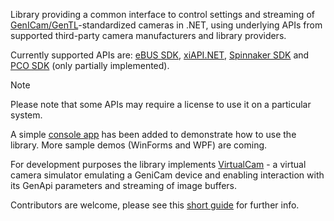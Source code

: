 Library providing a common interface to control settings and streaming of [GenICam/GenTL](https://www.emva.org/standards-technology/genicam/)-standardized cameras in .NET, using underlying APIs from supported third-party camera manufacturers and library providers.

Currently supported APIs are: 
[eBUS SDK](https://www.pleora.com/machine-vision-connectivity/ebus-sdk/),
[xiAPI.NET](https://www.ximea.com/support/wiki/apis/xiAPINET),
[Spinnaker SDK](https://www.teledynevisionsolutions.com/products/spinnaker-sdk/?model=Spinnaker%20SDK&vertical=machine%20vision&segment=iis) and
[PCO SDK](https://www.excelitas.com/product/pco-software-development-kits) (only partially implemented). 

> [!NOTE]
> Please note that some APIs may require a license to use it on a particular system.

A simple [console app](samples/GcLib.Samples.ConsoleApp) has been added to demonstrate how to use the library. More sample demos (WinForms and WPF) are coming.

For development purposes the library implements [VirtualCam](src/APIs/VirtualCam) - a virtual camera simulator emulating a GeniCam device and enabling interaction with its GenApi parameters and streaming of image buffers.

Contributors are welcome, please see this [short guide](CONTRIBUTING.md) for further info. 
